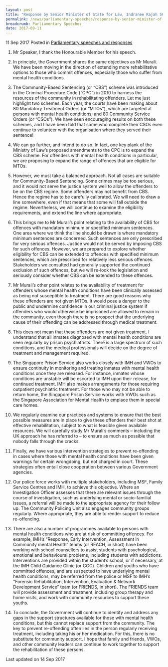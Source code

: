 ```yaml
---
layout: post
title: "Response by Senior Minister of State for Law, Indranee Rajah SC, to the Motion for the Adjournment – ‘Community Sentencing and Other Rehabilitative Options’"
permalink: /news/parliamentary-speeches/response-by-senior-minister-of-state-for-law-indranee-rajah-sc-
breadcrumb: Parliamentary Speeches
date: 2017-09-11
---
```



11 Sep 2017 Posted in [Parliamentary speeches and responses](/news/parliamentary-speeches)


1. Mr Speaker, I thank the Honourable Member for his speech.

 

2. In principle, the Government shares the same objectives as Mr Murali. We have been moving in the direction of extending more rehabilitative options to those who commit offences, especially those who suffer from mental health conditions.

 

3. The Community-Based Sentencing (or “CBS”) scheme was introduced in the Criminal Procedure Code (“CPC”) in 2010 to harness the resources of the community in rehabilitating offenders. Let me just highlight two schemes. Each year, the courts have been making about 80 Mandatory Treatment Orders (or “MTOs”), which are targeted at persons with mental health conditions; and 80 Community Service Orders (or “CSOs”). We have seen encouraging results on both these schemes, and I have been told that some who complete their CSOs even continue to volunteer with the organisation where they served their sentence!

 

4. We can go further, and intend to do so. In fact, one key plank of the Ministry of Law’s proposed amendments to the CPC is to expand the CBS scheme. For offenders with mental health conditions in particular, we are proposing to expand the range of offences that are eligible for MTOs.

 

5. However, we must take a balanced approach. Not all cases are suitable for Community-Based Sentencing. Some crimes may be too serious, and it would not serve the justice system well to allow the offenders to be on the CBS regime. Some offenders may not benefit from CBS. Hence the regime has to be carefully calibrated. We will need to draw a line somewhere, even if that means that some will fall outside the regime. Nevertheless, we will continue to examine the eligibility requirements, and extend the line where appropriate.

 

6. This brings me to Mr Murali’s point relating to the availability of CBS for offences with mandatory minimum or specified minimum sentences. One area where we think the line should be drawn is where mandatory minimum sentences are concerned. Such sentences are only prescribed for very serious offences. Justice would not be served by imposing CBS for such offences. However, we are prepared to explore whether eligibility for CBS can be extended to offences with specified minimum sentences, which are prescribed for relatively less serious offences. Stakeholders we consulted had generally supported the continued exclusion of such offences, but we will re-look the legislation and seriously consider whether CBS can be extended to these offences.

 

7. Mr Murali’s other point relates to the availability of treatment for offenders whose mental health conditions have been clinically assessed as being not susceptible to treatment. There are good reasons why these offenders are not given MTOs. It would pose a danger to the public and undermine confidence in our criminal justice system if offenders who would otherwise be imprisoned are allowed to remain in the community, even though there is no prospect that the underlying cause of their offending can be addressed through medical treatment.

 

8. This does not mean that these offenders are not given treatment. I understand that all inmates diagnosed with mental health conditions are seen regularly by prison psychiatrists. There is a large spectrum of such conditions, and the medical professionals will decide on the degree of treatment and management required.

 

9. The Singapore Prison Service also works closely with IMH and VWOs to ensure continuity in monitoring and treating inmates with mental health conditions once they are released. For instance, inmates whose conditions are unstable will be escorted to IMH upon their release, for continued treatment. IMH also makes arrangements for those requiring outpatient psychiatric treatment. For those who may not be able to return home, the Singapore Prison Service works with VWOs such as the Singapore Association for Mental Health to emplace them in special care homes.

 

10. We regularly examine our practices and systems to ensure that the best possible measures are in place to give these offenders their best shot at effective rehabilitation, subject to what is feasible given available resources. We will carefully study Mr Murali’s comments – including the UK approach he has referred to – to ensure as much as possible that nobody falls through the cracks.

 

11. Finally, we have various intervention strategies to prevent re-offending in cases where those with mental health conditions have been given warnings for certain wrongdoing, but not charged in court. These strategies often entail close cooperation between various Government agencies.

 

12. Our police force works with multiple stakeholders, including MSF, Family Service Centres and IMH, to achieve this objective. Where an Investigation Officer assesses that there are relevant issues through the course of investigation, such as underlying mental or socio-familial issues, a referral will be made to the appropriate agency for their follow up. The Community Policing Unit also engages community groups regularly. Where appropriate, they are able to render support to reduce re-offending.

 

13. There are also a number of programmes available to persons with mental health conditions who are at risk of committing offences. For example, IMH’s “Response, Early Intervention, Assessment in Community mental Health” teams (or REACH, in short) have been working with school counsellors to assist students with psychological, emotional and behavioural problems, including students with addictions. Interventions are provided within the student’s school, or if necessary, at the IMH Child Guidance Clinic (or CGC). Children and youths who have committed offences, and are suspected to have underlying mental health conditions, may be referred from the police or MSF to IMH’s “Forensic Rehabilitation, Intervention, Evaluation & Network Development Service” team (or FRIENDS, in short). The FRIENDS team will provide assessment and treatment, including group therapy and home visits, and work with community resources to support these youths.

 

14. To conclude, the Government will continue to identify and address any gaps in the support structures available for those with mental health conditions, but this cannot replace support from the community. The key to prevent re-offending often lies in the person regularly receiving treatment, including taking his or her medication. For this, there is no substitute for community support. I hope that family and friends, VWOs, and other community leaders can continue to work together to support the rehabilitation of these persons.


<p class="right-side-updated">Last updated on 14 Sep 2017</p>
